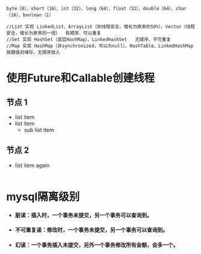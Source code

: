 ```
byte（8）、short（16）、int（32）、long（64）、float（32）、double（64）、char（16）、boolean（1）
```



```
//List 实现 LinkedList、ArrayList（非线程安全、增长为原来的50%）、Vector（线程安全，增长为原来的一倍）  有顺序、可以重复
//Set 实现 HashSet（底层HashMap）、LinkedHashSet   无顺序、不可重复
//Map 实现 HashMap（非synchronized，可以为null）、HashTable、LinkedHashMap    按键值对储存，无顺序放入
```





# 使用Future和Callable创建线程



## 节点 1
- list item
- list item
    - sub list item
## 节点 2
- list item again

  ```
  
  ```

# mysql隔离级别

- #### 脏读：插入时，一个事务未提交，另一个事务可以查询到。
  
- #### 不可重复读：修改时，一个事务未提交，另一个事务可以查询到。
  
- #### 幻读：一个事务插入未提交，另外一个事务修改所有金额，会多一个。